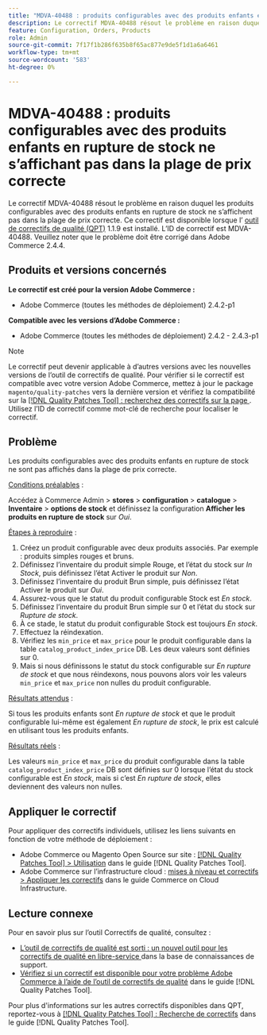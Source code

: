 ```yaml
---
title: "MDVA-40488 : produits configurables avec des produits enfants en rupture de stock ne s’affichant pas dans la plage de prix correcte"
description: Le correctif MDVA-40488 résout le problème en raison duquel les produits configurables avec des produits enfants en rupture de stock ne s’affichent pas dans la plage de prix correcte. Ce correctif est disponible lorsque l’[outil de correctifs de qualité (QPT)](https://experienceleague.adobe.com/fr/docs/commerce-knowledge-base/kb/announcements/commerce-announcements/magento-quality-patches-released-new-tool-to-self-serve-quality-patches) 1.1.9 est installé. L’ID de correctif est MDVA-40488. Veuillez noter que le problème doit être corrigé dans Adobe Commerce 2.4.4.
feature: Configuration, Orders, Products
role: Admin
source-git-commit: 7f17f1b286f635b8f65ac877e9de5f1d1a6a6461
workflow-type: tm+mt
source-wordcount: '583'
ht-degree: 0%

---
```


# MDVA-40488 : produits configurables avec des produits enfants en rupture de stock ne s’affichant pas dans la plage de prix correcte

Le correctif MDVA-40488 résout le problème en raison duquel les produits configurables avec des produits enfants en rupture de stock ne s’affichent pas dans la plage de prix correcte. Ce correctif est disponible lorsque l’ [outil de correctifs de qualité (QPT)](https://experienceleague.adobe.com/fr/docs/commerce-knowledge-base/kb/announcements/commerce-announcements/magento-quality-patches-released-new-tool-to-self-serve-quality-patches) 1.1.9 est installé. L’ID de correctif est MDVA-40488. Veuillez noter que le problème doit être corrigé dans Adobe Commerce 2.4.4.

## Produits et versions concernés

**Le correctif est créé pour la version Adobe Commerce :**

* Adobe Commerce (toutes les méthodes de déploiement) 2.4.2-p1

**Compatible avec les versions d’Adobe Commerce :**

* Adobe Commerce (toutes les méthodes de déploiement) 2.4.2 - 2.4.3-p1

>[!NOTE]
>
>Le correctif peut devenir applicable à d’autres versions avec les nouvelles versions de l’outil de correctifs de qualité. Pour vérifier si le correctif est compatible avec votre version Adobe Commerce, mettez à jour le package `magento/quality-patches` vers la dernière version et vérifiez la compatibilité sur la [[!DNL Quality Patches Tool] : recherchez des correctifs sur la page ](https://experienceleague.adobe.com/fr/docs/commerce-knowledge-base/kb/announcements/commerce-announcements/magento-quality-patches-released-new-tool-to-self-serve-quality-patches). Utilisez l’ID de correctif comme mot-clé de recherche pour localiser le correctif.

## Problème

Les produits configurables avec des produits enfants en rupture de stock ne sont pas affichés dans la plage de prix correcte.

<u>Conditions préalables</u> :

Accédez à Commerce Admin > **stores** > **configuration** > **catalogue** > **Inventaire** > **options de stock** et définissez la configuration **Afficher les produits en rupture de stock** sur *Oui*.

<u>Étapes à reproduire</u> :

1. Créez un produit configurable avec deux produits associés. Par exemple : produits simples rouges et bruns.
1. Définissez l’inventaire du produit simple Rouge, et l’état du stock sur *In Stock*, puis définissez l’état Activer le produit sur *Non*.
1. Définissez l’inventaire du produit Brun simple, puis définissez l’état Activer le produit sur *Oui*.
1. Assurez-vous que le statut du produit configurable Stock est *En stock*.
1. Définissez l’inventaire du produit Brun simple sur 0 et l’état du stock sur *Rupture de stock*.
1. À ce stade, le statut du produit configurable Stock est toujours *En stock*.
1. Effectuez la réindexation.
1. Vérifiez les `min_price` et `max_price` pour le produit configurable dans la table `catalog_product_index_price` DB. Les deux valeurs sont définies sur 0.
1. Mais si nous définissons le statut du stock configurable sur *En rupture de stock* et que nous réindexons, nous pouvons alors voir les valeurs `min_price` et `max_price` non nulles du produit configurable.

<u>Résultats attendus</u> :

Si tous les produits enfants sont *En rupture de stock* et que le produit configurable lui-même est également *En rupture de stock*, le prix est calculé en utilisant tous les produits enfants.

<u>Résultats réels</u> :

Les valeurs `min_price` et `max_price` du produit configurable dans la table `catalog_product_index_price` DB sont définies sur 0 lorsque l’état du stock configurable est *En stock*, mais si c’est *En rupture de stock*, elles deviennent des valeurs non nulles.

## Appliquer le correctif

Pour appliquer des correctifs individuels, utilisez les liens suivants en fonction de votre méthode de déploiement :

* Adobe Commerce ou Magento Open Source sur site : [[!DNL Quality Patches Tool] > Utilisation](/help/tools/quality-patches-tool/usage.md) dans le guide [!DNL Quality Patches Tool].
* Adobe Commerce sur l’infrastructure cloud : [mises à niveau et correctifs > Appliquer les correctifs](https://experienceleague.adobe.com/docs/commerce-cloud-service/user-guide/develop/upgrade/apply-patches.html?lang=fr) dans le guide Commerce on Cloud Infrastructure.

## Lecture connexe

Pour en savoir plus sur l’outil Correctifs de qualité, consultez :

* [ L’outil de correctifs de qualité est sorti : un nouvel outil pour les correctifs de qualité en libre-service ](https://experienceleague.adobe.com/fr/docs/commerce-knowledge-base/kb/announcements/commerce-announcements/magento-quality-patches-released-new-tool-to-self-serve-quality-patches) dans la base de connaissances de support.
* [Vérifiez si un correctif est disponible pour votre problème Adobe Commerce à l’aide de l’outil de correctifs de qualité](/help/tools/quality-patches-tool/patches-available-in-qpt/check-patch-for-magento-issue-with-magento-quality-patches.md) dans le guide [!DNL Quality Patches Tool].

Pour plus d&#39;informations sur les autres correctifs disponibles dans QPT, reportez-vous à [[!DNL Quality Patches Tool] : Recherche de correctifs](https://experienceleague.adobe.com/tools/commerce-quality-patches/index.html?lang=fr) dans le guide [!DNL Quality Patches Tool].
